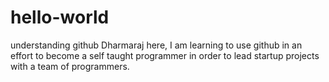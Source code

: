 # hello-world
understanding github
Dharmaraj here, I am learning to use github in an effort to become a self taught programmer in order to lead startup projects with a team of programmers.
